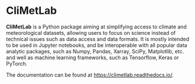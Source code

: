 # CliMetLab

**CliMetLab** is a Python package aiming at simplifying access to climate and meteorological datasets, allowing users to focus on science instead of
technical issues such as data access and data formats. It is mostly intended to be used in Jupyter notebooks, and be interoperable with all popular
data analytic packages, such as Numpy, Pandas, Xarray, SciPy, Matplotlib, etc. and well as machine learning frameworks, such as Tensorflow, Keras or PyTorch.

The documentation can be found at <https://climetlab.readthedocs.io/>.
